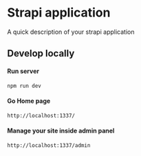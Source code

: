 # Strapi application

A quick description of your strapi application
## Develop locally

#### Run server
```
npm run dev
```

#### Go Home page
```
http://localhost:1337/
```

#### Manage your site inside admin panel
```
http://localhost:1337/admin
```